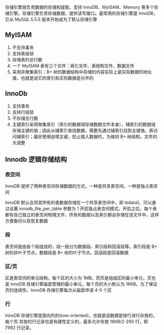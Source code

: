 存储引擎层负责数据的存储和提取，支持 InnoDB、MyISAM、Memory 等多个存储引擎。存储引擎负责存储数据，提供读写接口。最常用的存储引擎是 InnoDB，它从 MySQL 5.5.5 版本开始成为了默认存储引擎


## MyISAM
1. 不支持事务
2. 支持表级锁
3. 存储表的总行数
4. 一个 MyISAM 表有三个文件：索引文件、表结构文件、数据文件
5. 采用非聚集索引：B+ 树的数据结构中存储的内容实际上是实际数据的地址值，也就是说它的索引和实际数据是分开的


## InnoDb
1. 支持事务
2. 支持行级锁
3. 不存储总行数
4. 主键索引采用聚集索引（索引的数据域存储数据文件本身），辅索引的数据域存储主键的值；因此从辅索引查找数据，需要先通过辅索引找到主键值，再访问辅索引；最好使用自增主键，防止插入数据时，为维持 B+ 树结构，文件的大调整


## Innodb 逻辑存储结构
### 表空间
InnoDB 提供了两种表空间存储数据的方式，一种是共享表空间，一种是独占表空间

InnoDB 默认会将其所有的表数据存储在一个共享表空间中，即 ibdata1。可以通过设置 innodb_file_per_table 参数为 1 开启独占表空间模式。开启之后，每个表都有自己独立的表空间物理文件，所有的数据以及索引都会存储在该文件中，这样方便备份以及恢复数据

### 段
表空间是由各个段组成的，段一般分为数据段、索引段和回滚段等。索引段是 B+ 树的非叶子节点，数据段是 B+ 树的叶子节点。回滚段是回滚数据

### 区/页
区是表空间的单元结构，每个区的大小为 1MB。而页是组成区的最小单元，页也是 InnoDB 存储引擎磁盘管理的最小单元，每个页的大小默认为 16KB。为了保证页的连续性，InnoDB 存储引擎每次从磁盘申请 4-5 个区

### 行
InnoDB 存储引擎是面向列的(row-oriented)，也就是说数据是按行进行存放的，每个页
存放的行记录也是有硬性定义的，最多允许存放 16KB/2-200 行，即 7992 行记录。
